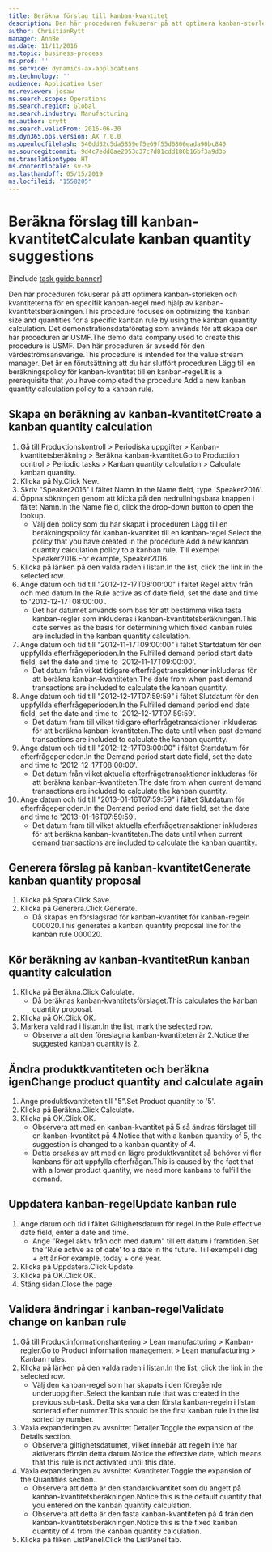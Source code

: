 ```yaml
---
title: Beräkna förslag till kanban-kvantitet
description: Den här proceduren fokuserar på att optimera kanban-storleken och kvantiteterna för en specifik kanban-regel med hjälp av kanban-kvantitetsberäkningen.
author: ChristianRytt
manager: AnnBe
ms.date: 11/11/2016
ms.topic: business-process
ms.prod: ''
ms.service: dynamics-ax-applications
ms.technology: ''
audience: Application User
ms.reviewer: josaw
ms.search.scope: Operations
ms.search.region: Global
ms.search.industry: Manufacturing
ms.author: crytt
ms.search.validFrom: 2016-06-30
ms.dyn365.ops.version: AX 7.0.0
ms.openlocfilehash: 540dd32c5da5859ef5e69f55d6806eada90bc840
ms.sourcegitcommit: 9d4c7edd0ae2053c37c7d81cdd180b16bf3a9d3b
ms.translationtype: HT
ms.contentlocale: sv-SE
ms.lasthandoff: 05/15/2019
ms.locfileid: "1558205"
---
```

# <a name="calculate-kanban-quantity-suggestions"></a><span data-ttu-id="8b82a-103">Beräkna förslag till kanban-kvantitet</span><span class="sxs-lookup"><span data-stu-id="8b82a-103">Calculate kanban quantity suggestions</span></span>

[!include [task guide banner](../../includes/task-guide-banner.md)]

<span data-ttu-id="8b82a-104">Den här proceduren fokuserar på att optimera kanban-storleken och kvantiteterna för en specifik kanban-regel med hjälp av kanban-kvantitetsberäkningen.</span><span class="sxs-lookup"><span data-stu-id="8b82a-104">This procedure focuses on optimizing the kanban size and quantities for a specific kanban rule by using the kanban quantity calculation.</span></span> <span data-ttu-id="8b82a-105">Det demonstrationsdataföretag som används för att skapa den här proceduren är USMF.</span><span class="sxs-lookup"><span data-stu-id="8b82a-105">The demo data company used to create this procedure is USMF.</span></span> <span data-ttu-id="8b82a-106">Den här proceduren är avsedd för den värdeströmsansvarige.</span><span class="sxs-lookup"><span data-stu-id="8b82a-106">This procedure is intended for the value stream manager.</span></span> <span data-ttu-id="8b82a-107">Det är en förutsättning att du har slutfört proceduren Lägg till en beräkningspolicy för kanban-kvantitet till en kanban-regel.</span><span class="sxs-lookup"><span data-stu-id="8b82a-107">It is a prerequisite that you have completed the procedure Add a new kanban quantity calculation policy to a kanban rule.</span></span>


## <a name="create-a-kanban-quantity-calculation"></a><span data-ttu-id="8b82a-108">Skapa en beräkning av kanban-kvantitet</span><span class="sxs-lookup"><span data-stu-id="8b82a-108">Create a kanban quantity calculation</span></span>
1. <span data-ttu-id="8b82a-109">Gå till Produktionskontroll > Periodiska uppgifter > Kanban-kvantitetsberäkning > Beräkna kanban-kvantitet.</span><span class="sxs-lookup"><span data-stu-id="8b82a-109">Go to Production control > Periodic tasks > Kanban quantity calculation > Calculate kanban quantity.</span></span>
2. <span data-ttu-id="8b82a-110">Klicka på Ny.</span><span class="sxs-lookup"><span data-stu-id="8b82a-110">Click New.</span></span>
3. <span data-ttu-id="8b82a-111">Skriv "Speaker2016" i fältet Namn.</span><span class="sxs-lookup"><span data-stu-id="8b82a-111">In the Name field, type 'Speaker2016'.</span></span>
4. <span data-ttu-id="8b82a-112">Öppna sökningen genom att klicka på den nedrullningsbara knappen i fältet Namn.</span><span class="sxs-lookup"><span data-stu-id="8b82a-112">In the Name field, click the drop-down button to open the lookup.</span></span>
    * <span data-ttu-id="8b82a-113">Välj den policy som du har skapat i proceduren Lägg till en beräkningspolicy för kanban-kvantitet till en kanban-regel.</span><span class="sxs-lookup"><span data-stu-id="8b82a-113">Select the policy that you have created in the procedure Add a new kanban quantity calculation policy to a kanban rule.</span></span> <span data-ttu-id="8b82a-114">Till exempel Speaker2016.</span><span class="sxs-lookup"><span data-stu-id="8b82a-114">For example, Speaker2016.</span></span>  
5. <span data-ttu-id="8b82a-115">Klicka på länken på den valda raden i listan.</span><span class="sxs-lookup"><span data-stu-id="8b82a-115">In the list, click the link in the selected row.</span></span>
6. <span data-ttu-id="8b82a-116">Ange datum och tid till "2012-12-17T08:00:00" i fältet Regel aktiv från och med datum.</span><span class="sxs-lookup"><span data-stu-id="8b82a-116">In the Rule active as of date field, set the date and time to '2012-12-17T08:00:00'.</span></span>
    * <span data-ttu-id="8b82a-117">Det här datumet används som bas för att bestämma vilka fasta kanban-regler som inkluderas i kanban-kvantitetsberäkningen.</span><span class="sxs-lookup"><span data-stu-id="8b82a-117">This date serves as the basis for determining which fixed kanban rules are included in the kanban quantity calculation.</span></span>  
7. <span data-ttu-id="8b82a-118">Ange datum och tid till "2012-11-17T09:00:00" i fältet Startdatum för den uppfyllda efterfrågeperioden.</span><span class="sxs-lookup"><span data-stu-id="8b82a-118">In the Fulfilled demand period start date field, set the date and time to '2012-11-17T09:00:00'.</span></span>
    * <span data-ttu-id="8b82a-119">Det datum från vilket tidigare efterfrågetransaktioner inkluderas för att beräkna kanban-kvantiteten.</span><span class="sxs-lookup"><span data-stu-id="8b82a-119">The date from when past demand transactions are included to calculate the kanban quantity.</span></span>  
8. <span data-ttu-id="8b82a-120">Ange datum och tid till "2012-12-17T07:59:59" i fältet Slutdatum för den uppfyllda efterfrågeperioden.</span><span class="sxs-lookup"><span data-stu-id="8b82a-120">In the Fulfilled demand period end date field, set the date and time to '2012-12-17T07:59:59'.</span></span>
    * <span data-ttu-id="8b82a-121">Det datum fram till vilket tidigare efterfrågetransaktioner inkluderas för att beräkna kanban-kvantiteten.</span><span class="sxs-lookup"><span data-stu-id="8b82a-121">The date until when past demand transactions are included to calculate the kanban quantity.</span></span>  
9. <span data-ttu-id="8b82a-122">Ange datum och tid till "2012-12-17T08:00:00" i fältet Startdatum för efterfrågeperioden.</span><span class="sxs-lookup"><span data-stu-id="8b82a-122">In the Demand period start date field, set the date and time to '2012-12-17T08:00:00'.</span></span>
    * <span data-ttu-id="8b82a-123">Det datum från vilket aktuella efterfrågetransaktioner inkluderas för att beräkna kanban-kvantiteten.</span><span class="sxs-lookup"><span data-stu-id="8b82a-123">The date from when current demand transactions are included to calculate the kanban quantity.</span></span>  
10. <span data-ttu-id="8b82a-124">Ange datum och tid till "2013-01-16T07:59:59" i fältet Slutdatum för efterfrågeperioden.</span><span class="sxs-lookup"><span data-stu-id="8b82a-124">In the Demand period end date field, set the date and time to '2013-01-16T07:59:59'.</span></span>
    * <span data-ttu-id="8b82a-125">Det datum fram till vilket aktuella efterfrågetransaktioner inkluderas för att beräkna kanban-kvantiteten.</span><span class="sxs-lookup"><span data-stu-id="8b82a-125">The date until when current demand transactions are included to calculate the kanban quantity.</span></span>  

## <a name="generate-kanban-quantity-proposal"></a><span data-ttu-id="8b82a-126">Generera förslag på kanban-kvantitet</span><span class="sxs-lookup"><span data-stu-id="8b82a-126">Generate kanban quantity proposal</span></span>
1. <span data-ttu-id="8b82a-127">Klicka på Spara.</span><span class="sxs-lookup"><span data-stu-id="8b82a-127">Click Save.</span></span>
2. <span data-ttu-id="8b82a-128">Klicka på Generera.</span><span class="sxs-lookup"><span data-stu-id="8b82a-128">Click Generate.</span></span>
    * <span data-ttu-id="8b82a-129">Då skapas en förslagsrad för kanban-kvantitet för kanban-regeln 000020.</span><span class="sxs-lookup"><span data-stu-id="8b82a-129">This generates a kanban quantity proposal line for the kanban rule 000020.</span></span>  

## <a name="run-kanban-quantity-calculation"></a><span data-ttu-id="8b82a-130">Kör beräkning av kanban-kvantitet</span><span class="sxs-lookup"><span data-stu-id="8b82a-130">Run kanban quantity calculation</span></span>
1. <span data-ttu-id="8b82a-131">Klicka på Beräkna.</span><span class="sxs-lookup"><span data-stu-id="8b82a-131">Click Calculate.</span></span>
    * <span data-ttu-id="8b82a-132">Då beräknas kanban-kvantitetsförslaget.</span><span class="sxs-lookup"><span data-stu-id="8b82a-132">This calculates the kanban quantity proposal.</span></span>  
2. <span data-ttu-id="8b82a-133">Klicka på OK.</span><span class="sxs-lookup"><span data-stu-id="8b82a-133">Click OK.</span></span>
3. <span data-ttu-id="8b82a-134">Markera vald rad i listan.</span><span class="sxs-lookup"><span data-stu-id="8b82a-134">In the list, mark the selected row.</span></span>
    * <span data-ttu-id="8b82a-135">Observera att den föreslagna kanban-kvantiteten är 2.</span><span class="sxs-lookup"><span data-stu-id="8b82a-135">Notice the suggested kanban quantity is 2.</span></span>  

## <a name="change-product-quantity-and-calculate-again"></a><span data-ttu-id="8b82a-136">Ändra produktkvantiteten och beräkna igen</span><span class="sxs-lookup"><span data-stu-id="8b82a-136">Change product quantity and calculate again</span></span>
1. <span data-ttu-id="8b82a-137">Ange produktkvantiteten till "5".</span><span class="sxs-lookup"><span data-stu-id="8b82a-137">Set Product quantity to '5'.</span></span>
2. <span data-ttu-id="8b82a-138">Klicka på Beräkna.</span><span class="sxs-lookup"><span data-stu-id="8b82a-138">Click Calculate.</span></span>
3. <span data-ttu-id="8b82a-139">Klicka på OK.</span><span class="sxs-lookup"><span data-stu-id="8b82a-139">Click OK.</span></span>
    * <span data-ttu-id="8b82a-140">Observera att med en kanban-kvantitet på 5 så ändras förslaget till en kanban-kvantitet på 4.</span><span class="sxs-lookup"><span data-stu-id="8b82a-140">Notice that with a kanban quantity of 5, the suggestion is changed to a kanban quantity of 4.</span></span>  
    * <span data-ttu-id="8b82a-141">Detta orsakas av att med en lägre produktkvantitet så behöver vi fler kanbans för att uppfylla efterfrågan.</span><span class="sxs-lookup"><span data-stu-id="8b82a-141">This is caused by the fact that with a lower product quantity, we need more kanbans to fulfill the demand.</span></span>  

## <a name="update-kanban-rule"></a><span data-ttu-id="8b82a-142">Uppdatera kanban-regel</span><span class="sxs-lookup"><span data-stu-id="8b82a-142">Update kanban rule</span></span>
1. <span data-ttu-id="8b82a-143">Ange datum och tid i fältet Giltighetsdatum för regel.</span><span class="sxs-lookup"><span data-stu-id="8b82a-143">In the Rule effective date field, enter a date and time.</span></span>
    * <span data-ttu-id="8b82a-144">Ange ”Regel aktiv från och med datum" till ett datum i framtiden.</span><span class="sxs-lookup"><span data-stu-id="8b82a-144">Set the 'Rule active as of date' to a date in the future.</span></span> <span data-ttu-id="8b82a-145">Till exempel i dag + ett år.</span><span class="sxs-lookup"><span data-stu-id="8b82a-145">For example, today + one year.</span></span>  
2. <span data-ttu-id="8b82a-146">Klicka på Uppdatera.</span><span class="sxs-lookup"><span data-stu-id="8b82a-146">Click Update.</span></span>
3. <span data-ttu-id="8b82a-147">Klicka på OK.</span><span class="sxs-lookup"><span data-stu-id="8b82a-147">Click OK.</span></span>
4. <span data-ttu-id="8b82a-148">Stäng sidan.</span><span class="sxs-lookup"><span data-stu-id="8b82a-148">Close the page.</span></span>

## <a name="validate-change-on-kanban-rule"></a><span data-ttu-id="8b82a-149">Validera ändringar i kanban-regel</span><span class="sxs-lookup"><span data-stu-id="8b82a-149">Validate change on kanban rule</span></span>
1. <span data-ttu-id="8b82a-150">Gå till Produktinformationshantering > Lean manufacturing > Kanban-regler.</span><span class="sxs-lookup"><span data-stu-id="8b82a-150">Go to Product information management > Lean manufacturing > Kanban rules.</span></span>
2. <span data-ttu-id="8b82a-151">Klicka på länken på den valda raden i listan.</span><span class="sxs-lookup"><span data-stu-id="8b82a-151">In the list, click the link in the selected row.</span></span>
    * <span data-ttu-id="8b82a-152">Välj den kanban-regel som har skapats i den föregående underuppgiften.</span><span class="sxs-lookup"><span data-stu-id="8b82a-152">Select the kanban rule that was created in the previous sub-task.</span></span> <span data-ttu-id="8b82a-153">Detta ska vara den första kanban-regeln i listan sorterad efter nummer.</span><span class="sxs-lookup"><span data-stu-id="8b82a-153">This should be the first kanban rule in the list sorted by number.</span></span>  
3. <span data-ttu-id="8b82a-154">Växla expanderingen av avsnittet Detaljer.</span><span class="sxs-lookup"><span data-stu-id="8b82a-154">Toggle the expansion of the Details section.</span></span>
    * <span data-ttu-id="8b82a-155">Observera giltighetsdatumet, vilket innebär att regeln inte har aktiverats förrän detta datum.</span><span class="sxs-lookup"><span data-stu-id="8b82a-155">Notice the effective date, which means that this rule is not activated until this date.</span></span>  
4. <span data-ttu-id="8b82a-156">Växla expanderingen av avsnittet Kvantiteter.</span><span class="sxs-lookup"><span data-stu-id="8b82a-156">Toggle the expansion of the Quantities section.</span></span>
    * <span data-ttu-id="8b82a-157">Observera att detta är den standardkvantitet som du angett på kanban-kvantitetsberäkningen.</span><span class="sxs-lookup"><span data-stu-id="8b82a-157">Notice this is the default quantity that you entered on the kanban quantity calculation.</span></span>  
    * <span data-ttu-id="8b82a-158">Observera att detta är den fasta kanban-kvantiteten på 4 från den kanban-kvantitetsberäkningen.</span><span class="sxs-lookup"><span data-stu-id="8b82a-158">Notice this is the fixed kanban quantity of 4 from the kanban quantity calculation.</span></span>  
5. <span data-ttu-id="8b82a-159">Klicka på fliken ListPanel.</span><span class="sxs-lookup"><span data-stu-id="8b82a-159">Click the ListPanel tab.</span></span>

